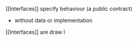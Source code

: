 [[Interfaces]] specify behaviour (a public contract)
- without data or implementation

[[Interfaces]] are draw l